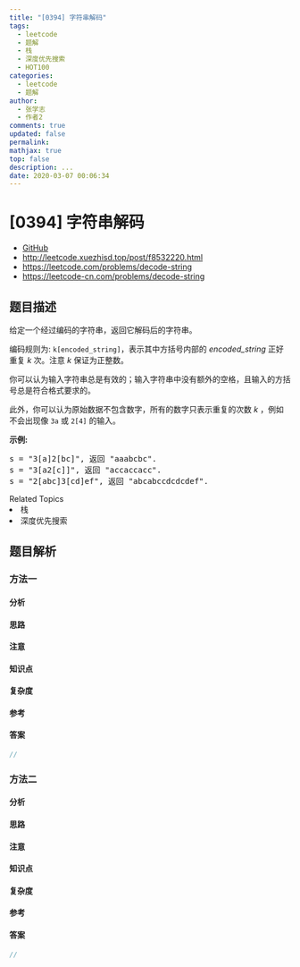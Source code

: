 ```yaml
---
title: "[0394] 字符串解码"
tags:
  - leetcode
  - 题解
  - 栈
  - 深度优先搜索
  - HOT100
categories:
  - leetcode
  - 题解
author:
  - 张学志
  - 作者2
comments: true
updated: false
permalink:
mathjax: true
top: false
description: ...
date: 2020-03-07 00:06:34
---
```



# [0394] 字符串解码
* [GitHub](https://github.com/algoboy101/LeetCodeCrowdsource/tree/master/_posts/QA/%5B0394%5D%20%E5%AD%97%E7%AC%A6%E4%B8%B2%E8%A7%A3%E7%A0%81.md)
* http://leetcode.xuezhisd.top/post/f8532220.html
* https://leetcode.com/problems/decode-string
* https://leetcode-cn.com/problems/decode-string


## 题目描述

<p>给定一个经过编码的字符串，返回它解码后的字符串。</p>

<p>编码规则为: <code>k[encoded_string]</code>，表示其中方括号内部的 <em>encoded_string</em> 正好重复 <em>k</em> 次。注意 <em>k</em> 保证为正整数。</p>

<p>你可以认为输入字符串总是有效的；输入字符串中没有额外的空格，且输入的方括号总是符合格式要求的。</p>

<p>此外，你可以认为原始数据不包含数字，所有的数字只表示重复的次数 <em>k</em> ，例如不会出现像&nbsp;<code>3a</code>&nbsp;或&nbsp;<code>2[4]</code>&nbsp;的输入。</p>

<p><strong>示例:</strong></p>

<pre>
s = &quot;3[a]2[bc]&quot;, 返回 &quot;aaabcbc&quot;.
s = &quot;3[a2[c]]&quot;, 返回 &quot;accaccacc&quot;.
s = &quot;2[abc]3[cd]ef&quot;, 返回 &quot;abcabccdcdcdef&quot;.
</pre>
<div><div>Related Topics</div><div><li>栈</li><li>深度优先搜索</li></div></div>


## 题目解析


### 方法一

#### 分析

#### 思路

#### 注意

#### 知识点

#### 复杂度

#### 参考

#### 答案

```cpp
//
```


### 方法二

#### 分析

#### 思路

#### 注意

#### 知识点

#### 复杂度

#### 参考

#### 答案

```cpp
//
```


